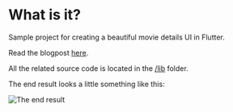 # What is it?

Sample project for creating a beautiful movie details UI in Flutter.

Read the blogpost [here](https://flutter.rocks/2017/09/12/from-wireframes-to-flutter-movie-details-page/).

All the related source code is located in the [/lib](https://github.com/FlutterRocks/movie-details-ui/tree/master/lib) folder.

The end result looks a little something like this:

![The end result](https://github.com/FlutterRocks/movie-details-ui/raw/master/movie_details_ui_result-1.png)
